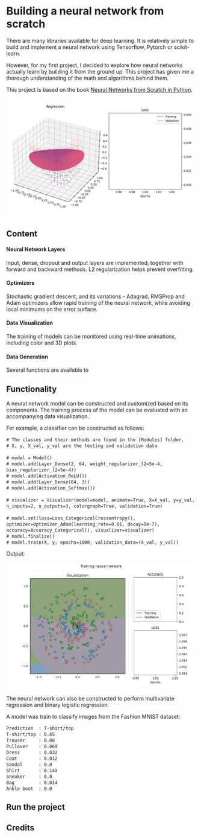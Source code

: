 # Building a neural network from scratch

There are many libraries available for deep learning. It is relatively simple to build and implement a neural network using Tensorflow, Pytorch or scikit-learn.

However, for my first project, I decided to explore how neural networks actually learn by building it from the ground up. This project has given me a thorough understanding of the math and algorithms behind them.

This project is based on the book [Neural Networks from Scratch in Python](https://nnfs.io/).

<img src="assets/animation.gif" style="width:800px;"/>

## Content

#### Neural Network Layers

Input, dense, dropout and output layers are implemented, together with forward and backward methods. L2 regularization helps prevent overfitting.

#### Optimizers

Stochastic gradient descent, and its variations - Adagrad, RMSProp and Adam optimizers allow rapid training of the neural network, while avoiding local minimums on the error surface.
 
#### Data Visualization

The training of models can be monitored using real-time animations, including color and 3D plots.

#### Data Generation

Several functions are available to 

## Functionality

A neural network model can be constructed and customized based on its components. The training process of the model can be evaluated with an accompanying data visualization.

For example, a classifier can be constructed as follows:

```
# The classes and their methods are found in the [Modules] folder.
# X, y, X_val, y_val are the testing and validation data

# model = Model()
# model.add(Layer_Dense(2, 64, weight_regularizer_l2=5e-4, bias_regularizer_l2=5e-4))
# model.add(Activation_ReLU())
# model.add(Layer_Dense(64, 3))
# model.add(Activation_Softmax())

# visualizer = Visualizer(model=model, animate=True, X=X_val, y=y_val, n_inputs=2, n_outputs=3, colorgraph=True, validation=True)

# model.set(loss=Loss_CategoricalCrossentropy(), optimizer=Optimizer_Adam(learning_rate=0.01, decay=5e-7), accuracy=Accuracy_Categorical(), visualizer=visualizer)
# model.finalize()
# model.train(X, y, epochs=1000, validation_data=(X_val, y_val))
```
Output:

<img src="assets/animation2.gif" style="width:800px;"/>

The neural network can also be constructed to perform multivariate regression and binary logistic regression.

A model was train to classify images from the Fashion MNIST dataset:

```
Prediction  : T-shirt/top
T-shirt/top : 0.65
Trouser     : 0.08
Pullover    : 0.069
Dress       : 0.032
Coat        : 0.012
Sandal      : 0.0
Shirt       : 0.143
Sneaker     : 0.0
Bag         : 0.014
Ankle boot  : 0.0
```

## Run the project



## Credits



